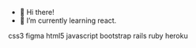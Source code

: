 - 👋 Hi there!
- 🌱 I’m currently learning react.

css3  figma  html5  javascript  bootstrap  rails  ruby  heroku
<!---
a-castellani/a-castellani is a ✨ special ✨ repository because its `README.md` (this file) appears on your GitHub profile.
You can click the Preview link to take a look at your changes.
--->
